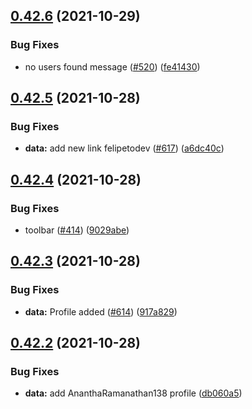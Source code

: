 ## [0.42.6](https://github.com/EddieHubCommunity/LinkFree/compare/v0.42.5...v0.42.6) (2021-10-29)


### Bug Fixes

* no users found message ([#520](https://github.com/EddieHubCommunity/LinkFree/issues/520)) ([fe41430](https://github.com/EddieHubCommunity/LinkFree/commit/fe414300cfe0624c4ac03764e080c31f3d7b4a9c))



## [0.42.5](https://github.com/EddieHubCommunity/LinkFree/compare/v0.42.4...v0.42.5) (2021-10-28)


### Bug Fixes

* **data:** add new link felipetodev ([#617](https://github.com/EddieHubCommunity/LinkFree/issues/617)) ([a6dc40c](https://github.com/EddieHubCommunity/LinkFree/commit/a6dc40c2b198d63e69718a903b0e55afad0d805d))



## [0.42.4](https://github.com/EddieHubCommunity/LinkFree/compare/v0.42.3...v0.42.4) (2021-10-28)


### Bug Fixes

* toolbar ([#414](https://github.com/EddieHubCommunity/LinkFree/issues/414)) ([9029abe](https://github.com/EddieHubCommunity/LinkFree/commit/9029abe061144dd5b8c0ea9b974cdf1d499bebd6))



## [0.42.3](https://github.com/EddieHubCommunity/LinkFree/compare/v0.42.2...v0.42.3) (2021-10-28)


### Bug Fixes

* **data:** Profile added ([#614](https://github.com/EddieHubCommunity/LinkFree/issues/614)) ([917a829](https://github.com/EddieHubCommunity/LinkFree/commit/917a8298b492b6918518df04771695798c400501))



## [0.42.2](https://github.com/EddieHubCommunity/LinkFree/compare/v0.42.1...v0.42.2) (2021-10-28)


### Bug Fixes

* **data:** add AnanthaRamanathan138 profile ([db060a5](https://github.com/EddieHubCommunity/LinkFree/commit/db060a581a381015dbcbc393d7e7ac0830734628))




